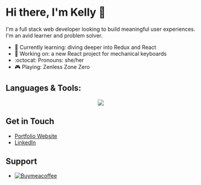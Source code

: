 # Hi there, I'm Kelly 👋

I'm a full stack web developer looking to build meaningful user experiences.  I'm an avid learner and problem solver.

- 🌱 Currently learning: diving deeper into Redux and React
- 🔧 Working on: a new React project for mechanical keyboards
- :octocat: Pronouns: she/her
- 🎮 Playing: Zenless Zone Zero

## Languages & Tools:
<p align="center">
  <a href=https://skillicons.dev">
    <img src="https://skillicons.dev/icons?i=html,css,js,express,nodejs,react,mongodb,bootstrap,aws,netlify,npm,github,vscode" />
  </a>
</p>

## Get in Touch
- [Portfolio Website](https://kellys.dev)
- [LinkedIn](https://www.linkedin.com/in/kellysdev/)

## Support
- [![Buymeacoffee](https://badgen.net/badge/icon/buymeacoffee?icon=buymeacoffee&label)](https://www.buymeacoffee.com/kellysdev)
